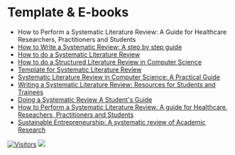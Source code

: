 # Template & E-books

* How to Perform a Systematic Literature Review: A Guide for Healthcare Researchers, Practitioners and Students
* [How to Write a Systematic Review: A step by step guide](../materials/C\_GENERAL\_Yannascoli.pdf)
* [How to do a Systematic Literature Review](../materials/How\_to\_do\_a\_systematic\_literature\_review.pdf)
* [How to do a Structured Literature Review in Computer Science](../materials/SLR\_HowTo2018.pdf)
* [Template for Systematic Literature Review](../materials/Systematic%20Literature%20Review.pdf)
* [Systematic Literature Review in Computer Science: A Practical Guide](../materials/SystematicLiteratureReviewinComputerScience-APracticalGuide.pdf)
* [Writing a Systematic Literature Review: Resources for Students and Trainees](../materials/Writing-a-Systematic-Literature-Review.pdf)
* [Doing a Systematic Review A Student's Guide](../materials/doing-a-systematic-review-a-students-guide.epub)
* [How to Perform a Systematic Literature Review: A guide for Healthcare, Reseachers, Practitioners and Students](../materials/how-to-perform-a-systematic-literature-review-a-guide-for-healthcare.pdf)
* [Sustainable Entrepreneurship: A systematic review of Academic Research](../materials/sustainable-entrepreneurship-a-systematic-review-of-academic-research.pdf)

[![Visitors](https://api.visitorbadge.io/api/visitors?path=https%3A%2F%2Fgithub.com%2Fdrshahizan\&labelColor=%23697689\&countColor=%23555555\&style=plastic)](https://visitorbadge.io/status?path=https%3A%2F%2Fgithub.com%2Fdrshahizan) ![](https://hit.yhype.me/github/profile?user\_id=81284918)
